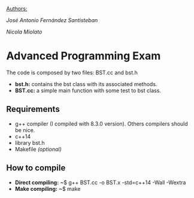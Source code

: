 <u>Authors:</u>

*José Antonio Fernández Santisteban*

*Nicola Miolato*

# Advanced Programming Exam

The code is composed by two files: BST.cc and bst.h

- **bst.h:** contains the bst class with its associated methods.
- **BST.cc:** a simple main function with some test to bst class. 

  

## Requirements

- g++ compiler (I compiled with 8.3.0 version). Others compilers should be nice.
- c++14
- library bst.h
- Makefile *(optional)*

## How to compile

- **Direct compiling:** ~$ g++ BST.cc -o BST.x -std=c++14 -Wall -Wextra
- **Make compiling:** ~$ make


